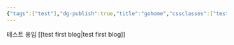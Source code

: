 ```yaml
---
{"tags":["test"],"dg-publish":true,"title":"gohome","cssclasses":["test"],"permalink":"/test-first-blog/","dgPassFrontmatter":true,"noteIcon":""}
---
```


테스트 용임 
[[test first blog\|test first blog]]
